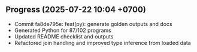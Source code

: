 ## Progress (2025-07-22 10:04 +0700)
- Commit fa8de795e: feat(py): generate golden outputs and docs
- Generated Python for 87/102 programs
- Updated README checklist and outputs
- Refactored join handling and improved type inference from loaded data

